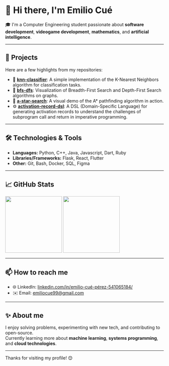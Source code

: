 # 👋 Hi there, I'm Emilio Cué

🎓 I'm a Computer Engineering student passionate about **software development**, **videogame development**, **mathematics**, and **artificial intelligence**.

---

## 🚀 Projects

Here are a few highlights from my repositories:

- 🤖 [**knn-classifier**](https://github.com/EmilioCue/knn-classifier.git): A simple implementation of the K-Nearest Neighbors algorithm for classification tasks.
- 🔎 [**bfs-dfs**](https://github.com/EmilioCue/bfs-dfs.git): Visualization of Breadth-First Search and Depth-First Search algorithms on graphs. 
- 🧭 [**a-star-search**](https://github.com/EmilioCue/a-star-search.git): A visual demo of the A* pathfinding algorithm in action.
- ⚙️ [**activation-record-dsl**](https://github.com/EmilioCue/activation-record-dsl.git): A DSL (Domain-Specific Language) for generating activation records to understand the challenges of subprogram call and return in imperative programming.

---

## 🛠️ Technologies & Tools

- **Languages:** Python, C++, Java, Javascript, Dart, Ruby 
- **Libraries/Frameworks:** Flask, React, Flutter  
- **Other:** Git, Bash, Docker, SQL, Figma

---

## 📈 GitHub Stats

<p>
  <img height="180em" src="https://github-readme-stats.vercel.app/api?username=EmilioCue&show_icons=true&hide=prs&count_private=true&theme=default" />
  <img height="180em" src="https://github-readme-stats.vercel.app/api/top-langs/?username=EmilioCue&layout=compact&langs_count=6&theme=default"/>
</p>

---

## 📫 How to reach me

- 🌐 LinkedIn: [linkedin.com/in/emilio-cué-pérez-541065184/](https://www.linkedin.com/in/emilio-cu%C3%A9-p%C3%A9rez-541065184/)
- ✉️ Email: emiliocue99@gmail.com

---

## ✨ About me

I enjoy solving problems, experimenting with new tech, and contributing to open-source.  
Currently learning more about **machine learning**, **systems programming**, and **cloud technologies**.

---

Thanks for visiting my profile! 😊

